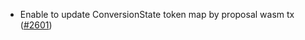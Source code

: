 - Enable to update ConversionState token map by proposal wasm tx
  ([\#2601](https://github.com/anoma/namada/issues/2601))